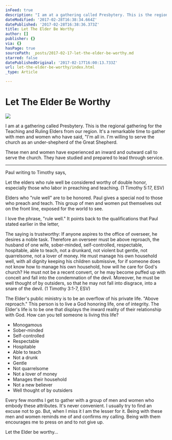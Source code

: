 ```yaml
---
inFeed: true
description: "I am at a gathering called Presbytery. This is the regional gathering for the Teaching and Ruling Elders from our region. It’s a remarkable time to gather with men and women who have said,\_“I’m all in. I’m willing to serve the church as an under-shepherd of the Great Shepherd.\_"
dateModified: '2017-02-28T16:38:34.664Z'
datePublished: '2017-02-28T16:38:36.373Z'
title: Let The Elder Be Worthy
author: []
publisher: {}
via: {}
hasPage: true
sourcePath: _posts/2017-02-17-let-the-elder-be-worthy.md
starred: false
datePublishedOriginal: '2017-02-17T16:00:13.733Z'
url: let-the-elder-be-worthy/index.html
_type: Article

---
```

# Let The Elder Be Worthy
![](https://the-grid-user-content.s3-us-west-2.amazonaws.com/0933cecb-302b-4506-ae11-7d2402847f3a.jpg)

I am at a gathering called Presbytery. This is the regional gathering for the Teaching and Ruling Elders from our region. It's a remarkable time to gather with men and women who have said, "I'm all in. I'm willing to serve the church as an under-shepherd of the Great Shepherd. 

These men and women have experienced an inward and outward call to serve the church. They have studied and prepared to lead through service. 

---

Paul writing to Timothy says, 

Let the elders who rule well be considered worthy of double honor, especially those who labor in preaching and teaching. (1 Timothy 5:17, ESV)

Elders who "rule well" are to be honored. Paul gives a special nod to those who preach and teach. This group of men and women put themselves out on the front line, exposed for the world to see. 

I love the phrase, "rule well." It points back to the qualifications that Paul stated earlier in the letter, 

The saying is trustworthy: If anyone aspires to the office of overseer, he desires a noble task. Therefore an overseer must be above reproach, the husband of one wife, sober-minded, self-controlled, respectable, hospitable, able to teach, not a drunkard, not violent but gentle, not quarrelsome, not a lover of money. He must manage his own household well, with all dignity keeping his children submissive, for if someone does not know how to manage his own household, how will he care for God's church? He must not be a recent convert, or he may become puffed up with conceit and fall into the condemnation of the devil. Moreover, he must be well thought of by outsiders, so that he may not fall into disgrace, into a snare of the devil. (1 Timothy 3:1-7, ESV)

The Elder's public ministry is to be an overflow of his private life. "Above reproach." This person is to live a God honoring life, one of integrity. The Elder's life is to be one that displays the inward reality of their relationship with God. How can you tell someone is living this life?

* Monogamous
* Sober-minded
* Self-controlled
* Respectable
* Hospitable
* Able to teach
* Not a drunk
* Gentle
* Not quarrelsome
* Not a lover of money
* Manages their household
* Not a new believer
* Well thought of by outsiders

Every few months I get to gather with a group of men and women who embody these attributes. It's never convenient. I usually try to find an excuse not to go. But, when I miss it I am the lesser for it. Being with these men and women reminds me of and confirms my calling. Being with them encourages me to press on and to not give up. 

Let the Elder be worthy...